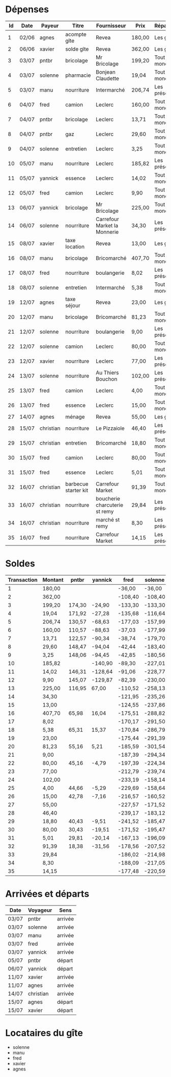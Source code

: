 # Dépenses
| Id  | Date  | Payeur    | Titre                | Fournisseur                   | Prix   | Répartition     |
| --- | ----- | --------- | -------------------- | ----------------------------- | ------ | --------------- |
|   1 | 02/06 | agnes     | acompte gîte         | Revea                         | 180,00 | Les gîtants     |
|   2 | 06/06 | xavier    | solde gîte           | Revea                         | 362,00 | Les gîtants     |
|   3 | 03/07 | pntbr     | bricolage            | Mr Bricolage                  | 199,20 | Tout le monde   |
|   4 | 03/07 | solenne   | pharmacie            | Bonjean Claudette             |  19,04 | Tout le monde   |
|   5 | 03/07 | manu      | nourriture           | Intermarché                   | 206,74 | Les présent/e/s |
|   6 | 04/07 | fred      | camion               | Leclerc                       | 160,00 | Tout le monde   |
|   7 | 04/07 | pntbr     | bricolage            | Leclerc                       |  13,71 | Tout le monde   |
|   8 | 04/07 | pntbr     | gaz                  | Leclerc                       |  29,60 | Tout le monde   |
|   9 | 04/07 | solenne   | entretien            | Leclerc                       |   3,25 | Tout le monde   |
|  10 | 05/07 | manu      | nourriture           | Leclerc                       | 185,82 | Les présent/e/s |
|  11 | 05/07 | yannick   | essence              | Leclerc                       |  14,02 | Tout le monde   |
|  12 | 05/07 | fred      | camion               | Leclerc                       |   9,90 | Tout le monde   |
|  13 | 06/07 | yannick   | bricolage            | Mr Bricolage                  | 225,00 | Tout le monde   |
|  14 | 06/07 | solenne   | nourriture           | Carrefour Market la Monnerie  |  34,30 | Les présent/e/s |
|  15 | 08/07 | xavier    | taxe location        | Revea                         |  13,00 | Les gîtants     |
|  16 | 08/07 | manu      | bricolage            | Bricomarché                   | 407,70 | Tout le monde   |
|  17 | 08/07 | fred      | nourriture           | boulangerie                   |   8,02 | Les présent/e/s |
|  18 | 08/07 | solenne   | entretien            | Intermarché                   |   5,38 | Tout le monde   |
|  19 | 12/07 | agnes     | taxe séjour          | Revea                         |  23,00 | Les gîtants     |
|  20 | 12/07 | manu      | bricolage            | Bricomarché                   |  81,23 | Tout le monde   |
|  21 | 12/07 | solenne   | nourriture           | boulangerie                   |   9,00 | Les présent/e/s |
|  22 | 12/07 | solenne   | camion               | Leclerc                       |  80,00 | Tout le monde   |
|  23 | 12/07 | xavier    | nourriture           | Leclerc                       |  77,00 | Les présent/e/s |
|  24 | 13/07 | solenne   | nourriture           | Au Thiers Bouchon             | 102,00 | Les présent/e/s |
|  25 | 13/07 | fred      | camion               | Leclerc                       |   4,00 | Tout le monde   |
|  26 | 13/07 | fred      | essence              | Leclerc                       |  15,00 | Tout le monde   |
|  27 | 14/07 | agnes     | ménage               | Revea                         |  55,00 | Les gîtants     |
|  28 | 15/07 | christian | nourriture           | Le Pizzaiole                  |  46,40 | Les présent/e/s |
|  29 | 15/07 | christian | entretien            | Bricomarché                   |  18,80 | Tout le monde   |
|  30 | 15/07 | fred      | camion               | Leclerc                       |  80,00 | Tout le monde   |
|  31 | 15/07 | fred      | essence              | Leclerc                       |   5,01 | Tout le monde   |
|  32 | 16/07 | christian | barbecue starter kit | Carrefour Market              |  91,39 | Tout le monde   |
|  33 | 16/07 | christian | nourriture           | boucherie charcuterie st remy |  29,84 | Les présent/e/s |
|  34 | 16/07 | christian | nourriture           | marché st remy                |   8,30 | Les présent/e/s |
|  35 | 16/07 | fred      | nourriture           | Carrefour Market              |  14,15 | Les présent/e/s |

# Soldes
| Transaction | Montant | pntbr  | yannick | fred    | solenne | manu    | xavier | agnes   | christian |
| ----------- | ------- | ------ | ------- | ------- | ------- | ------- | ------ | ------- | --------- |
|           1 |  180,00 |        |         |  -36,00 |  -36,00 |  -36,00 | -36,00 |  144,00 |           |
|           2 |  362,00 |        |         | -108,40 | -108,40 | -108,40 | 253,60 |   71,60 |           |
|           3 |  199,20 | 174,30 |  -24,90 | -133,30 | -133,30 | -133,30 | 228,70 |   46,70 |    -24,90 |
|           4 |   19,04 | 171,92 |  -27,28 | -135,68 | -116,64 | -135,68 | 226,32 |   44,32 |    -27,28 |
|           5 |  206,74 | 130,57 |  -68,63 | -177,03 | -157,99 |   29,71 |        |         |           |
|           6 |  160,00 | 110,57 |  -88,63 |  -37,03 | -177,99 |    9,71 | 206,32 |   24,32 |    -47,28 |
|           7 |   13,71 | 122,57 |  -90,34 |  -38,74 | -179,70 |    8,00 | 204,61 |   22,61 |    -48,99 |
|           8 |   29,60 | 148,47 |  -94,04 |  -42,44 | -183,40 |    4,30 | 200,91 |   18,91 |    -52,69 |
|           9 |    3,25 | 148,06 |  -94,45 |  -42,85 | -180,56 |    3,89 | 200,50 |   18,50 |    -53,10 |
|          10 |  185,82 |        | -140,90 |  -89,30 | -227,01 |  143,26 |        |         |           |
|          11 |   14,02 | 146,31 | -128,64 |  -91,06 | -228,77 |  141,50 | 198,75 |   16,75 |    -54,85 |
|          12 |    9,90 | 145,07 | -129,87 |  -82,39 | -230,00 |  140,27 | 197,51 |   15,51 |    -56,09 |
|          13 |  225,00 | 116,95 |   67,00 | -110,52 | -258,13 |  112,14 | 169,39 |  -12,62 |    -84,22 |
|          14 |   34,30 |        |         | -121,95 | -235,26 |  100,71 |        |         |           |
|          15 |   13,00 |        |         | -124,55 | -237,86 |   98,11 | 179,79 |  -15,22 |           |
|          16 |  407,70 |  65,98 |   16,04 | -175,51 | -288,82 |  454,85 | 128,82 |  -66,18 |   -135,18 |
|          17 |    8,02 |        |         | -170,17 | -291,50 |  452,17 |        |         |           |
|          18 |    5,38 |  65,31 |   15,37 | -170,84 | -286,79 |  451,50 | 128,15 |  -66,85 |   -135,85 |
|          19 |   23,00 |        |         | -175,44 | -291,39 |  446,90 | 123,55 |  -48,45 |           |
|          20 |   81,23 |  55,16 |    5,21 | -185,59 | -301,54 |  517,98 | 113,40 |  -58,60 |   -146,00 |
|          21 |    9,00 |        |         | -187,39 | -294,34 |  516,18 | 111,60 |  -60,40 |           |
|          22 |   80,00 |  45,16 |   -4,79 | -197,39 | -224,34 |  506,18 | 101,60 |  -70,40 |   -156,00 |
|          23 |   77,00 |        |         | -212,79 | -239,74 |  490,78 | 163,20 |  -85,80 |           |
|          24 |  102,00 |        |         | -233,19 | -158,14 |  470,38 | 142,80 | -106,20 |           |
|          25 |    4,00 |  44,66 |   -5,29 | -229,69 | -158,64 |  469,88 | 142,30 | -106,70 |   -156,50 |
|          26 |   15,00 |  42,78 |   -7,16 | -216,57 | -160,52 |  468,00 | 140,42 | -108,58 |   -158,38 |
|          27 |   55,00 |        |         | -227,57 | -171,52 |  457,00 | 129,42 |  -64,58 |           |
|          28 |   46,40 |        |         | -239,17 | -183,12 |  445,40 |        |         |   -123,58 |
|          29 |   18,80 |  40,43 |   -9,51 | -241,52 | -185,47 |  443,05 | 127,07 |  -66,93 |   -107,13 |
|          30 |   80,00 |  30,43 |  -19,51 | -171,52 | -195,47 |  433,05 | 117,07 |  -76,93 |   -117,13 |
|          31 |    5,01 |  29,81 |  -20,14 | -167,13 | -196,09 |  432,43 | 116,45 |  -77,56 |   -117,76 |
|          32 |   91,39 |  18,38 |  -31,56 | -178,56 | -207,52 |  421,00 | 105,02 |  -88,98 |    -37,79 |
|          33 |   29,84 |        |         | -186,02 | -214,98 |  413,54 |        |         |    -15,41 |
|          34 |    8,30 |        |         | -188,09 | -217,05 |  411,47 |        |         |     -9,18 |
|          35 |   14,15 |        |         | -177,48 | -220,59 |  407,93 |        |         |    -12,72 |

# Arrivées et départs
| Date  | Voyageur  | Sens    |
| ----- | --------- | ------- |
| 03/07 | pntbr     | arrivée |
| 03/07 | solenne   | arrivée |
| 03/07 | manu      | arrivée |
| 03/07 | fred      | arrivée |
| 03/07 | yannick   | arrivée |
| 05/07 | pntbr     | départ  |
| 06/07 | yannick   | départ  |
| 11/07 | xavier    | arrivée |
| 11/07 | agnes     | arrivée |
| 14/07 | christian | arrivée |
| 15/07 | agnes     | départ  |
| 15/07 | xavier    | départ  |

# Locataires du gîte
- solenne
- manu
- fred
- xavier
- agnes

